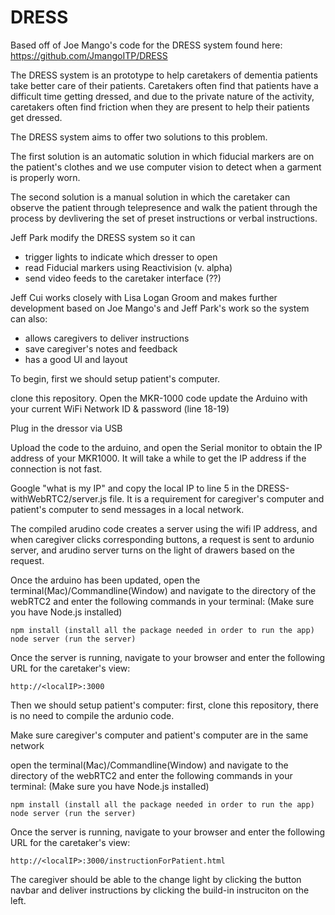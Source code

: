 # DRESS

Based off of Joe Mango's code for the DRESS system found here: https://github.com/JmangoITP/DRESS

The DRESS system is an prototype to help caretakers of dementia patients take better care of their patients. Caretakers often find that patients have a difficult time getting dressed, and due to the private nature of the activity, caretakers often find friction when they are present to help their patients get dressed. 

The DRESS system aims to offer two solutions to this problem.

The first solution is an automatic solution in which fiducial markers are on the patient's clothes and we use computer vision to detect when a garment is properly worn. 

The second solution is a manual solution in which the caretaker can observe the patient through telepresence and walk the patient through the process by devlivering the set of preset instructions or verbal instructions.
 
Jeff Park modify the DRESS system so it can 
* trigger lights to indicate which dresser to open
* read Fiducial markers using Reactivision (v. alpha)
* send video feeds to the caretaker interface (??)

Jeff Cui works closely with Lisa Logan Groom and makes further development based on Joe Mango's and Jeff Park's work so the system can also:
* allows caregivers to deliver instructions 
* save caregiver's notes and feedback
* has a good UI and layout

To begin, first we should setup patient's computer.

clone this repository. 
Open the MKR-1000 code 
update the Arduino with your current WiFi Network ID & password (line 18-19)

Plug in the dressor via USB

Upload the code to the arduino, and open the Serial monitor to obtain the IP address of your MKR1000. It will take a while to get the IP address if the connection is not fast.

Google "what is my IP" and copy the local IP to line 5 in the DRESS-withWebRTC2/server.js file.
It is a requirement for caregiver's computer and patient's computer to send messages in a local network.

The compiled arudino code creates a server using the wifi IP address, and when caregiver clicks corresponding buttons, a request is sent to ardunio server, and arudino server turns on the light of drawers based on the request.


Once the arduino has been updated, open the terminal(Mac)/Commandline(Window) and navigate to the directory of the webRTC2 and enter the following commands in your terminal: (Make sure you have Node.js installed)

    npm install (install all the package needed in order to run the app)
    node server (run the server)

Once the server is running, navigate to your browser and enter the following URL for the caretaker's view:

    http://<localIP>:3000


Then we should setup patient's computer:
first, clone this repository, there is no need to compile the ardunio code.

Make sure caregiver's computer and patient's computer are in the same network

open the terminal(Mac)/Commandline(Window) and navigate to the directory of the webRTC2 and enter the following commands in your terminal: (Make sure you have Node.js installed)

    npm install (install all the package needed in order to run the app)
    node server (run the server)

Once the server is running, navigate to your browser and enter the following URL for the caretaker's view:

    http://<localIP>:3000/instructionForPatient.html

The caregiver should be able to the change light by clicking the button navbar and deliver instructions by clicking the build-in instruciton on the left. 


